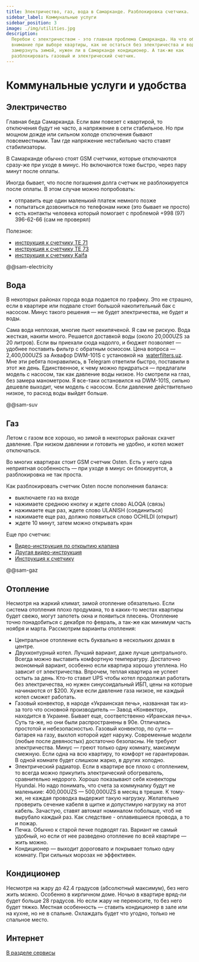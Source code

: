 ```yaml
---
title: Электричество, газ, вода в Самарканде. Разблокировка счетчика.
sidebar_label: Коммунальные услуги
sidebar_position: 3
image: ./img/utilities.jpg
description:
  Перебои с электричеством - это главная проблема Самарканда. На что обратить
  внимание при выборе квартиры, как не остаться без электричества и воды, как не
  замерзнуть зимой, нужен ли в Самарканде кондиционер. А так-же как
  разблокировать газовый и электрический счетчик.
---
```


# Коммунальные услуги и удобства

## Электричество

Главная беда Самарканда. Если вам повезет с квартирой, то отключения будут не
часто, а напряжение в сети стабильное. Но при мощном дожде или сильном холоде
отключения бывают повсеместными. Там где напряжение нестабильно часто ставят
стабилизаторы.

В Самарканде обычно стоят GSM счетчики, которые отключаются сразу-же при уходе в
минус. Но включаются тоже быстро, через пару минут после оплаты.

Иногда бывает, что после погашения долга счетчик не разблокируется после оплаты.
В этом случае можно попробовать:

- отправить еще один маленький платеж немного позже
- попытаться дозвониться по телефонам ниже (это бывает не просто)
- есть контакты человека который помогает с проблемой +998 (97) 396-62-66 (сам
  не проверял)

Полезное:

- [инструкция к счетчику TE 71](https://tashelectroapparat.uz/wp-content/uploads/2021/05/te71_manual_rus_v2021.1.pdf)
- [инструкция к счетчику TE 73](https://tashelectroapparat.uz/wp-content/uploads/2021/05/te73_manual_rus_v2020.2.pdf)
- [инструкция к счетчику Kaifa](https://het.uz/uploads/0138fd8c-bce2-622e-6a19-0d945d6974d3_media_.pdf)

@@sam-electricity

## Вода

В некоторых районах города вода подается по графику. Это не страшно, если в
квартире или подвале стоит большой накопительный бак с насосом. Минус такого
решения — не будет электричества, не будет и воды.

Сама вода неплохая, многие пьют некипяченой. Я сам не рискую. Вода жесткая,
накипи много. Решается доставкой воды (около 20,000UZS за 20 литров). Если вы
приехали сюда надолго, и бюджет позволяет — удобнее поставить фильтр с обратным
осмосом. Цена вопроса — 2,400,000UZS за Аквафор DWM-101S с установкой на&nbsp;
[waterfilters.uz](https://waterfilters.uz/). Мне эти ребята понравились, в
Telegram ответили быстро, поставили в этот же день. Единственное, к чему можно
придраться — предлагали модель с насосом, так как давление воды низкое. Но
смотрели на глаз, без замера манометром. Я все-таки остановился на DWM-101S,
сильно дешевле выходит, чем модель с насосом. Если давление действительно
низкое, то расход воды выйдет больше.

@@sam-suv

## Газ

Летом с газом все хорошо, но зимой в некоторых районах скачет давление. При
низком давлении и готовить не удобно, и котел может отключаться.

Во многих квартирах стоит GSM счетчик Osten. Есть у него одна неприятная
особенность — при уходе в минус он блокируется, а разблокировка не так проста.

Как разблокировать счетчик Osten после пополнения баланса:

- выключаете газ на входе
- нажимаете среднюю кнопку и ждете слово ALOQA (связь)
- нажимаете еще раз, ждете слово ULANISH (соединиться)
- нажимаете еще раз, должно появиться слово OCHILDI (открыт)
- ждете 10 минут, затем можно открывать кран

Еще про счетчик:

- [Видео-инструкция по открытию клапана](https://www.youtube.com/watch?v=1fug4-f4R8w)
- [Другая видео-инструкция](https://www.youtube.com/watch?v=d1uQILreVWU)
- [Инструкция к счетчику](https://texnopark.uz/page/119)

@@sam-gaz

## Отопление

Несмотря на жаркий климат, зимой отопление обязательно. Если система отопления
плохо продумана, то в каких-то местах квартиры будет свежо, могут запотеть окна
и появиться плесень. Отопление точно понадобиться с декабря по февраль, а так-же
как минимум часть ноября и марта. Рассмотрим варианты отопления:

- Центральное отопление есть буквально в нескольких домах в центре.
- Двухконтурный котел. Лучший вариант, даже лучше центрального. Всегда можно
  выставить комфортную температуру. Достаточно экономный вариант, особенно если
  квартира хорошо утеплена. Но зависит от электричества. Впрочем, теплая
  квартира не успеет остыть за день. Кто-то ставит UPS чтобы котел продолжал
  работать без электричества, но нужен синусоидальный ИБП, цены на которые
  начинаются от $200. Хуже если давление газа низкое, не каждый котел сможет
  работать.
- Газовый конвектор, в народе «Украинская печь», названная так из-за того что
  основной производитель — Завод «Конвектор», находится в Украине. Бывает еще,
  соответственно «Иранская печь». Суть та-же, но они были распространены в 90е.
  Отличались простотой и небезопасностью. Газовый конвектор, по сути — батарея
  на газу, выхлоп которой идет наружу. Современные модели (любые после
  девяностых) достаточно безопасны. Не требуют электричества. Минус — греют
  только одну комнату, максимум смежную. Если одна на всю квартиру, то комфорт
  не гарантирован. В одной комнате будет слишком жарко, в других холодно.
- Электрический радиатор. Если в квартире все плохо с отоплением, то всегда
  можно прикупить электрический обогреватель, сравнительно недорого. Хорошо
  показывают себя конвекторы Hyundai. Но надо понимать, что счета за коммуналку
  будут не маленькие: 400,000UZS — 500,000UZS в месяц в трешке. К тому-же, не
  каждая проводка выдержит такую нагрузку. Желательно проверить сечение кабеля в
  щитке и допустимую нагрузку на этот кабель. Зачастую, ставят автомат номиналом
  побольше, чтоб не вырубало каждый раз. Как следствие - оплавившиеся провода, а
  то и пожар.
- Печка. Обычно к старой печке подводят газ. Вариант не самый удобный, но если
  от нее разведено отопление по всей квартире — жить можно.
- Кондиционер — выходит дороговато и покрывает только одну комнату. При сильных
  морозах не эффективен.

## Кондиционер

Несмотря на жару до 42.4 градусов (абсолютный максимум), без него жить можно.
Особенно в кирпичном доме. Ночью в квартире вряд-ли будет больше 28 градусов. Но
если жару не переносите, то без него будет тяжко. Местная особенность — ставить
кондиционер в зале или на кухне, но не в спальне. Охлаждать будет что угодно,
только не спальное место.

## Интернет

[В разделе сервисы](../services/communication)
